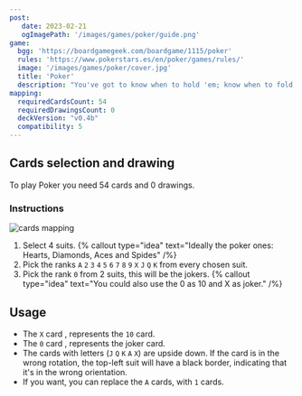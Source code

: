 ```yaml
---
post: 
   date: 2023-02-21
   ogImagePath: '/images/games/poker/guide.png'
game:
  bgg: 'https://boardgamegeek.com/boardgame/1115/poker'
  rules: 'https://www.pokerstars.es/en/poker/games/rules/'
  image: '/images/games/poker/cover.jpg'
  title: 'Poker'
  description: "You've got to know when to hold 'em; know when to fold 'em."
mapping:
  requiredCardsCount: 54
  requiredDrawingsCount: 0
  deckVersion: "v0.4b"
  compatibility: 5
---
```


## Cards selection and drawing

To play Poker you need 54 cards and 0 drawings.

### Instructions

![cards mapping](/images/games/poker/guide.png)

1. Select 4 suits.
   {% callout type="idea" text="Ideally the poker ones: Hearts, Diamonds, Aces and Spides" /%}
1. Pick the ranks `A` `2` `3` `4` `5` `6` `7` `8` `9` `X` `J` `Q` `K` from every chosen suit.
1. Pick the rank `0` from 2 suits, this will be the jokers.
   {% callout type="idea" text="You could also use the 0 as 10 and X as joker." /%}

## Usage

- The `X` card , represents the `10` card.
- The `0` card , represents the joker card.
- The cards with letters (`J` `Q` `K` `A` `X`) are upside down. If the card is in the wrong rotation, the top-left suit will have a black border, indicating that it's in the wrong orientation.
- If you want, you can replace the `A` cards, with `1` cards.
